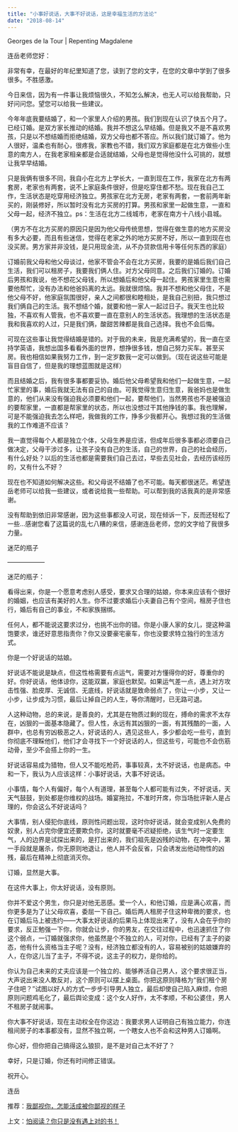 ```yaml
---
title: "小事好说话，大事不好说话，这是幸福生活的方法论"
date: "2018-08-14"
---
```


Georges de la Tour | Repenting Magdalene

连岳老师您好：

非常有幸，在最好的年纪里知道了您，读到了您的文字，在您的文章中学到了很多很多。不胜感激。

今日来信，因为有一件事让我烦恼很久，不知怎么解决，也无人可以给我帮助，只好问问您。望您可以给我一些建议。

今年年底我要结婚了，和一个家里人介绍的男孩。我们到现在认识了快五个月了。已经订婚。是双方家长推动的结婚。我并不想这么早结婚。但是我又不是不喜欢男孩，只是以不想结婚而拒绝结婚，双方父母也都不答应。所以我们就订婚了。他为人很好，温柔也有耐心，很疼我，家教也不错，我们双方家庭都是在北方做些小生意的南方人，在我老家相亲都是合适就结婚，父母也是觉得他没什么可挑的，就想让我早早结婚。

只是我俩有很多不同，我自小在北方上学长大，一直到现在工作，我家在北方有两套房，老家也有两套，说不上家庭条件很好，但是吃穿住都不愁。现在我自己工作，生活状态是吃穿用经济独立。男孩家在北方无房，老家有两套，一套前两年新买的，刚装修好，所以暂时没有北方买房的打算。男孩和家里一起做生意，一直和父母一起，经济不独立。ps：生活在北方二线城市，老家在南方十八线小县城。

（男方不在北方买房的原因只是因为他父母传统思想，觉得在做生意的地方买房没有多大必要，而且有些迷信，觉得在老家之外的地方买房不好，所以一直到现在也没买房。男方家并非没钱，是只用现金流，从不办贷款信用卡等任何东西的家庭）

订婚前我父母和他父母谈过，他家不管会不会在北方买房，我要的是婚后我们自己生活，我们可以租房子，我要我们俩人住。对方父母同意。之后我们订婚的。订婚后男孩和我说，他不想花父母钱，所以想婚后和他父母一起住。男孩家里生意也需要他帮忙，没有办法和他爸妈离的太远。我就很烦恼。我并不想和他父母住，不是他父母不好，他家庭氛围很好，亲人之间都很和睦相处，是我自己别扭，我只想过我们俩自己的生活。我不想结个婚，就要和他一家人一起过日子。我天生也比较独，不喜欢有人管我，也不喜欢要一直在意别人的生活状态。我理想的生活状态是我和我喜欢的人过，只是我们俩，酸甜苦辣都是我自己选择。我也不会后悔。

可现在这些事让我觉得结婚是错的。对于我的未来，我是充满希望的，我一直在坚持学英语，我想出国多看看外面的世界，想挣很多钱，想自己努力买车。甚至买房。我也相信如果我努力工作，到一定岁数我一定可以做到。（现在说这些可能是盲目自信了，但是我的理想蓝图就是这样）

而且结婚之后，我有很多事都要妥协。婚后他父母希望我和他们一起做生意，一起忙家里的事，婚后我就无法有自己的自由。可我觉得生意归生意，我爸妈也是做生意的，他们从来没有强迫我必须要和他们一起，要帮他们，当然男孩也不是被强迫的要帮家里，一直都是帮家里的状态，所以也没想过干其他挣钱的事。我也理解，可是不能强迫我去怎么样吧，我做我的工作，挣多少我都开心。我想过我的生活做我的工作难道不应该？

我一直觉得每个人都是独立个体，父母生养是应该，但成年后很多事都必须要自己做决定，父母干涉过多，让孩子没有自己的生活，自己的世界，自己的社会经历，有什么好处？以后的生活也都是需要我们自己去过，早些去见社会，去经历该经历的，又有什么不好？

现在也不知道如何解决这些。和父母说不结婚了也不可能。每天都很迷茫。希望连岳老师可以给我一些建议，或者说给我一些帮助。可以帮到我的话我真的是非常感谢。

没有帮助到依旧非常感谢，因为这些事都没人可说，现在倾诉一下，反而还轻松了一些…感谢您看了这篇说的乱七八糟的来信，感谢连岳老师，您的文字给了我很多力量。

迷茫的瓶子

——————

迷茫的瓶子：

看得出来，你是一个愿意考虑别人感受，要求又合理的姑娘，你本来应该有个很好的婚姻，也应该有美好的人生。你不过要求婚后小夫妻自己有个空间，租房子住也行，婚后有自己的事业，不和家族捆绑。

任何人，都不能说这要求过分，也挑不出你的错。你是小康人家的女儿，提这种温饱要求，谁还好意思指责你？你又没要豪宅豪车，你也没要求特立独行的生活方式。

你是一个好说话的姑娘。

好说话不能说是缺点，但这性格需要有点运气，需要对方懂得你的好，尊重你的好。你好说话，他体谅你，这能双赢，家庭也默契。如果运气差一点，遇上对方攻击性强、脸皮厚、无诚信、无底线，好说话就是致命弱点了，你让一小步，又让一小步，让步成为习惯，最后让掉自己的人生，等你清醒时，已无路可退。

人这种动物，总的来说，是善良的，尤其是在物质过剩的现在，搏命的需求不太存在，凶狠的一面基本隐藏了。但人性，永远有其凶狠的一面，有其残酷的一面，人群中，也总有穷凶极恶之人，好说话的人，遇见这些人，多少都会吃一些亏，直到你彻底不理睬他们，他们才会寻找下一个好说话的人，但这些亏，可能也不会伤筋动骨，至少不会搭上你的一生。

好说话容易成为猎物，但人又不能吃枪药，事事较真，太不好说话，也是病态。中和一下，我认为人应该这样：小事好说话，大事不好说话。

小事情，每个人有偏好，每个人有道理，甚至每个人都可能有过失，不好说话，天天气鼓鼓，到处都是你维权的战场。婚宴拖拉，不准时开席，你当场批评新人是占理的，你会这么不好说话吗？

大事情，别人侵犯你底线，原则性问题出现，这时你好说话，就会变成别人免费的奴隶，别人占完你便宜还要欺负你，这时就要毫不迟疑拒绝，该生气时一定要生气，人的边界是试探出来的，是打出来的，我们祖先是凶残的动物，在冲突中，第一手段就是屠杀，你无原则地退让，他人并不会反省，只会诱发出他动物性的凶残，最后在精神上彻底消灭你。

订婚，显然是大事。

在这件大事上，你太好说话，没有原则。

你并不爱这个男生，你只是对他无恶感。爱一个人，和他订婚，应是满心欢喜，而你更多是为了让父母欢喜，委屈一下自己。婚后两人租房子住这种卑微的要求，也在订婚后马上被违约——大事太好说话的后果马上体现出来了，没有人会在乎你的要求，反正勉强一下你，你就会让步，你的男友，在交往过程中，也迅速抓住了你这个弱点，一订婚就强求你，他虽然是个不独立的人，可对你，已经有了主子的姿态，他有什么资格当主子呢？没有，经济独立都没有的人，容易被别的姑娘嫌弃的人，在你这儿当了主子，不得不说，这主子的权力，是你给的。

你认为自己未来的丈夫应该是一个独立的、能够养活自己男人，这个要求很正当，大声说出来没人敢反对，这个原则可以摆上桌面。你把这原则降格为“我们租个房子住吧？”试图以好人的方式一步步引导男人独立，最后却使自己陷入麻烦，你把原则问题鸡毛化了，最后舆论变成：这个女人好作，太不孝顺，不和公婆住，男人不租房子就闹事。

你大事不好说话，现在主动权全在你这边：我要求男人证明自己有独立能力，你连租间房子的本事都没有，显然不独立啊，一个瞎女人也不会和这种男人订婚啊。

你心好，但你把自己搞得这么狼狈，是不是对自己太不好了？

幸好，只是订婚，你还有时间修正错误。

祝开心。

连岳

推荐：[我鄙视你，怎能活成被你鄙视的样子](http://mp.weixin.qq.com/s?__biz=MjM5NDU0Mjk2MQ==&mid=2651629962&idx=1&sn=d8dae83ba1e03838ae29bae9df8ca89c&chksm=bd7e2d948a09a48265823aa4c4082fdf59d8ffe0481a397ee74889f46c39a182f265b8a0748e&scene=21#wechat_redirect)

上文：[怕阅读？你只是没有遇上对的书！](http://mp.weixin.qq.com/s?__biz=MjM5NDU0Mjk2MQ==&mid=2651630139&idx=1&sn=4545aebd1307922bd3d26e918eb2637f&chksm=bd7e2e258a09a7333259f45f98a7c93d37c08f2cee71df4e119480704a18f665a18f37e25a98&scene=21#wechat_redirect)
